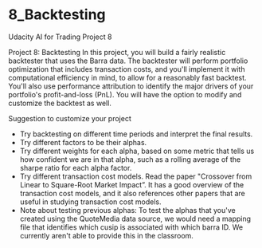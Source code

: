 # 8_Backtesting
Udacity AI for Trading Project 8

Project 8: Backtesting
In this project, you will build a fairly realistic backtester that uses the Barra data. The backtester will perform portfolio optimization that includes transaction costs, and you'll implement it with computational efficiency in mind, to allow for a reasonably fast backtest. You'll also use performance attribution to identify the major drivers of your portfolio's profit-and-loss (PnL). You will have the option to modify and customize the backtest as well.

Suggestion to customize your project
- Try backtesting on different time periods and interpret the final results.
- Try different factors to be their alphas.
- Try different weights for each alpha, based on some metric that tells us how confident we are in that alpha, such as a rolling average of the sharpe ratio for each alpha factor.
- Try different transaction cost models. Read the paper "Crossover from Linear to Square-Root Market Impact”. It has a good overview of the transaction cost models, and it also references other papers that are useful in studying transaction cost models.
- Note about testing previous alphas: To test the alphas that you've created using the QuoteMedia data source, we would need a mapping file that identifies which cusip is associated with which barra ID. We currently aren't able to provide this in the classroom.
